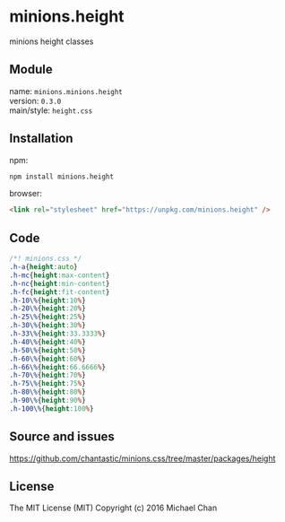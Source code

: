 # minions.height
minions height classes

## Module
name: `minions.minions.height`  
version: `0.3.0`  
main/style: `height.css`  

## Installation
npm:
```bash
npm install minions.height
```

browser:
```html
<link rel="stylesheet" href="https://unpkg.com/minions.height" />
```

## Code
```css
/*! minions.css */
.h-a{height:auto}
.h-mc{height:max-content}
.h-nc{height:min-content}
.h-fc{height:fit-content}
.h-10\%{height:10%}
.h-20\%{height:20%}
.h-25\%{height:25%}
.h-30\%{height:30%}
.h-33\%{height:33.3333%}
.h-40\%{height:40%}
.h-50\%{height:50%}
.h-60\%{height:60%}
.h-66\%{height:66.6666%}
.h-70\%{height:70%}
.h-75\%{height:75%}
.h-80\%{height:80%}
.h-90\%{height:90%}
.h-100\%{height:100%}

```

## Source and issues

https://github.com/chantastic/minions.css/tree/master/packages/height

## License

The MIT License (MIT)
Copyright (c) 2016 Michael Chan
